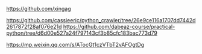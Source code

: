 https://github.com/xingag

https://github.com/cassieeric/python_crawler/tree/26e9ce116a1707dd7442d2617872f28af076e21d
https://github.com/dabeaz-course/practical-python/tree/d6d00e527a24f797143cf3b85cfc183bac773d79

https://mp.weixin.qq.com/s/ATocGt1czVTbT2vAFOgtDg
